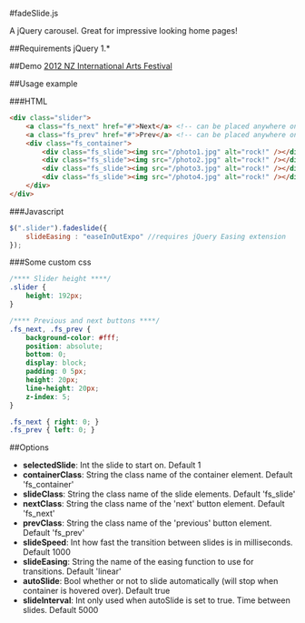#fadeSlide.js

A jQuery carousel. Great for impressive looking home pages!

##Requirements
jQuery 1.*

##Demo
[2012 NZ International Arts Festival](http://2012.festival.co.nz)

##Usage example

###HTML
```html
<div class="slider">
    <a class="fs_next" href="#">Next</a> <!-- can be placed anywhere on page -->
    <a class="fs_prev" href="#">Prev</a> <!-- can be placed anywhere on page -->
    <div class="fs_container">
        <div class="fs_slide"><img src="/photo1.jpg" alt="rock!" /></div>
        <div class="fs_slide"><img src="/photo2.jpg" alt="rock!" /></div>
        <div class="fs_slide"><img src="/photo3.jpg" alt="rock!" /></div>
        <div class="fs_slide"><img src="/photo4.jpg" alt="rock!" /></div>
    </div>
</div>
```

###Javascript
```js
$(".slider").fadeslide({
    slideEasing : "easeInOutExpo" //requires jQuery Easing extension
});
```

###Some custom css
```css
/**** Slider height ****/
.slider {
    height: 192px;
}

/**** Previous and next buttons ****/
.fs_next, .fs_prev {
    background-color: #fff;
    position: absolute;
    bottom: 0;
    display: block;
    padding: 0 5px;
    height: 20px;
    line-height: 20px;
    z-index: 5;
}

.fs_next { right: 0; }
.fs_prev { left: 0; }
```

##Options

* **selectedSlide**: Int the slide to start on. Default 1
* **containerClass**: String the class name of the container element. Default 'fs_container'
* **slideClass**: String the class name of the slide elements. Default 'fs_slide'
* **nextClass**: String the class name of the 'next' button element. Default 'fs_next'
* **prevClass**: String the class name of the 'previous' button element. Default 'fs_prev'
* **slideSpeed**: Int how fast the transition between slides is in milliseconds. Default 1000
* **slideEasing**: String the name of the easing function to use for transitions. Default 'linear'
* **autoSlide**: Bool whether or not to slide automatically (will stop when container is hovered over). Default true
* **slideInterval**: Int only used when autoSlide is set to true. Time between slides. Default 5000
